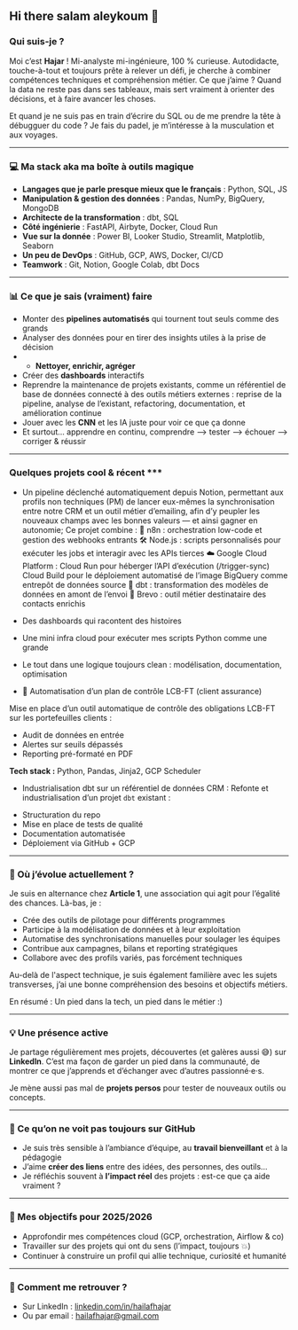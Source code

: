 ## Hi there salam aleykoum 👋
### Qui suis-je ?

Moi c’est **Hajar** ! Mi-analyste mi-ingénieure, 100 % curieuse. 
Autodidacte, touche-à-tout et toujours prête à relever un défi, je cherche à combiner compétences techniques et compréhension métier.
Ce que j’aime ? Quand la data ne reste pas dans ses tableaux, mais sert vraiment à orienter des décisions, et à faire avancer les choses.

Et quand je ne suis pas en train d’écrire du SQL ou de me prendre la tête à débugguer du code ? Je fais du padel, je m’intéresse à la musculation et aux voyages.

---

### 💻 Ma stack aka ma boîte à outils magique

* **Langages que je parle presque mieux que le français** : Python, SQL, JS
* **Manipulation & gestion des données** : Pandas, NumPy, BigQuery, MongoDB
* **Architecte de la transformation** : dbt, SQL
* **Côté ingénierie** : FastAPI, Airbyte, Docker, Cloud Run
* **Vue sur la donnée** : Power BI, Looker Studio, Streamlit, Matplotlib, Seaborn
* **Un peu de DevOps** : GitHub, GCP, AWS, Docker, CI/CD
* **Teamwork** : Git, Notion, Google Colab, dbt Docs

---

### 📊 Ce que je sais (vraiment) faire

* Monter des **pipelines automatisés** qui tournent tout seuls comme des grands
* Analyser des données pour en tirer des insights utiles à la prise de décision
* * **Nettoyer, enrichir, agréger**
* Créer des **dashboards** interactifs
* Reprendre la maintenance de projets existants, comme un référentiel de base de données connecté à des outils métiers externes : reprise de la pipeline, analyse de l’existant, refactoring, documentation, et amélioration continue
* Jouer avec les **CNN** et les IA juste pour voir ce que ça donne
* Et surtout… apprendre en continu, comprendre --> tester --> échouer --> corriger & réussir

---

### Quelques projets cool & récent ***

* Un pipeline déclenché automatiquement depuis Notion, permettant aux profils non techniques (PM) de lancer eux-mêmes la synchronisation entre notre CRM et un outil métier d’emailing, afin d’y peupler les nouveaux champs avec les bonnes valeurs — et ainsi gagner en autonomie; 
Ce projet combine :
🧩 n8n : orchestration low-code et gestion des webhooks entrants
🛠️ Node.js : scripts personnalisés pour exécuter les jobs et interagir avec les APIs tierces
☁️ Google Cloud Platform :
Cloud Run pour héberger l’API d’exécution (/trigger-sync)
Cloud Build pour le déploiement automatisé de l’image
BigQuery comme entrepôt de données source
🧱 dbt : transformation des modèles de données en amont de l’envoi
📩 Brevo : outil métier destinataire des contacts enrichis

* Des dashboards qui racontent des histoires
* Une mini infra cloud pour exécuter mes scripts Python comme une grande
* Le tout dans une logique toujours clean : modélisation, documentation, optimisation
* 🧹 Automatisation d’un plan de contrôle LCB-FT (client assurance)

Mise en place d’un outil automatique de contrôle des obligations LCB-FT sur les portefeuilles clients :
- Audit de données en entrée
- Alertes sur seuils dépassés
- Reporting pré-formaté en PDF

**Tech stack :** Python, Pandas, Jinja2, GCP Scheduler
* Industrialisation dbt sur un référentiel de données CRM :
Refonte et industrialisation d’un projet `dbt` existant :
- Structuration du repo
- Mise en place de tests de qualité
- Documentation automatisée
- Déploiement via GitHub + GCP

---

### 🏢 Où j’évolue actuellement ?

Je suis en alternance chez **Article 1**, une association qui agit pour l’égalité des chances. Là-bas, je :

* Crée des outils de pilotage pour différents programmes
* Participe à la modélisation de données et à leur exploitation
* Automatise des synchronisations manuelles pour soulager les équipes
* Contribue aux campagnes, bilans et reporting stratégiques
* Collabore avec des profils variés, pas forcément techniques

Au-delà de l'aspect technique, je suis également familière avec les sujets transverses, j’ai une bonne compréhension des besoins et objectifs métiers.

En résumé : Un pied dans la tech, un pied dans le métier :)

---

### 💡 Une présence active

Je partage régulièrement mes projets, découvertes (et galères aussi 😅) sur **LinkedIn**. C’est ma façon de garder un pied dans la communauté, de montrer ce que j’apprends et d’échanger avec d’autres passionné·e·s.

Je mène aussi pas mal de **projets persos** pour tester de nouveaux outils ou concepts.

---

### 💬 Ce qu’on ne voit pas toujours sur GitHub

* Je suis très sensible à l’ambiance d’équipe, au **travail bienveillant** et à la pédagogie
* J’aime **créer des liens** entre des idées, des personnes, des outils…
* Je réfléchis souvent à **l’impact réel** des projets : est-ce que ça aide vraiment ?

---

### 🎯 Mes objectifs pour 2025/2026

* Approfondir mes compétences cloud (GCP, orchestration, Airflow & co)
* Travailler sur des projets qui ont du sens (l’impact, toujours 💥)
* Continuer à construire un profil qui allie technique, curiosité et humanité

---

### 📢 Comment me retrouver ?

* Sur LinkedIn : [linkedin.com/in/hailafhajar](https://linkedin.com/in/hailafhajar)
* Ou par email : [hailafhajar@gmail.com](mailto:hailafhajar@gmail.com)


